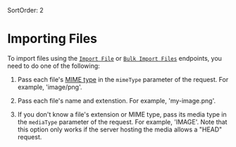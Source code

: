 SortOrder: 2
# Importing Files

To import files using the [`Import File`](https://dev.wix.com/api/rest/media/media-manager/files/import-file) or [`Bulk Import Files`](https://dev.wix.com/api/rest/media/media-manager/files/bulk-import-files) endpoints, you need to do one of the following: 

1. Pass each file's [MIME type](https://developer.mozilla.org/en-US/docs/Web/HTTP/Basics_of_HTTP/MIME_types) in the `mimeType` parameter of the request.  For example, 'image/png'.

2. Pass each file's name and extenstion. For example, 'my-image.png'. 

3. If you don't know a file's extension or MIME type, pass its media type in the `mediaType` parameter of the request. For example, 'IMAGE'. Note that this option only works if the server hosting the media allows a "HEAD" request.